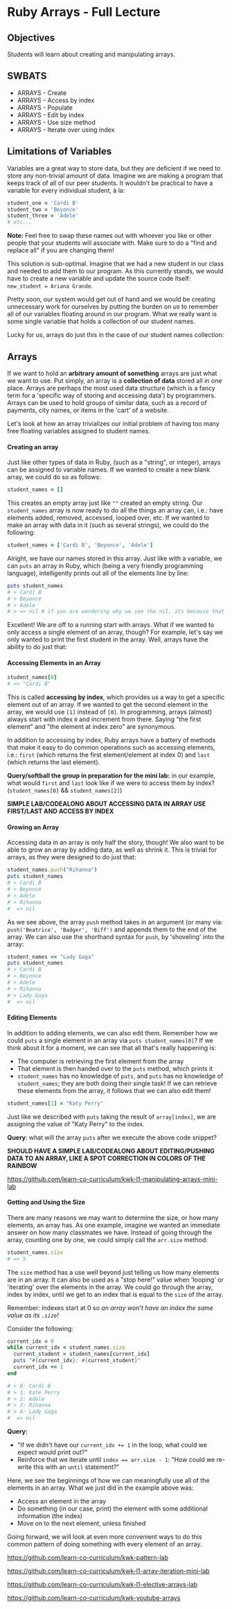 # Ruby Arrays - Full Lecture

## Objectives

Students will learn about creating and manipulating arrays.

## SWBATS

+ ARRAYS - Create
+ ARRAYS - Access by index
+ ARRAYS - Populate
+ ARRAYS - Edit by index
+ ARRAYS - Use size method
+ ARRAYS - Iterate over using index

## Limitations of Variables

Variables are a great way to store data, but they are deficient if we need to store any non-trivial amount of data. Imagine we are making a program that keeps track of all of our peer students. It wouldn't be practical to have a variable for every individual student, à la:

```ruby
student_one = 'Cardi B'
student_two = 'Beyonce'
student_three = 'Adele'
# etc...
```

**Note:** Feel free to swap these names out with whoever you like or other people that your students will associate with. Make sure to do a "find and replace all" if you are changing them!

This solution is sub-optimal. Imagine that we had a new student in our class and needed to add them to our program. As this currently stands, we would have to create a new variable and update the source code itself: `new_student = Ariana Grande`.

Pretty soon, our system would get out of hand and we would be creating unnecessary work for ourselves by putting the burden on _us_ to remember all of our variables floating around in our program. What we really want is some single variable that holds a collection of our student names.

Lucky for us, arrays do just this in the case of our student names collection:

## Arrays

If we want to hold an **arbitrary amount of something** arrays are just what we want to use. Put simply, an array is a **collection of data** stored all in one place. Arrays are perhaps the most used data structure (which is a fancy term for a 'specific way of storing and accessing data') by programmers. Arrays can be used to hold groups of similar data, such as a record of payments, city names, or items in the 'cart' of a website.  

Let's look at how an array trivializes our initial problem of having too many free floating variables assigned to student names.

#### Creating an array

Just like other types of data in Ruby, (such as a "string", or integer), arrays can be assigned to variable names. If we wanted to create a new blank array, we could do so as follows:

```Ruby
student_names = []
```

This creates an empty array just like `""` created an empty string. Our `student_names` array is now ready to do all the things an array can, i.e.: have elements added, removed, accessed, looped over, etc. If we wanted to make an array with data in it (such as several strings), we could do the following:

```Ruby
student_names = ['Cardi B', 'Beyonce', 'Adele']
```

Alright, we have our names stored in this array. Just like with a variable, we can `puts` an array in Ruby, which (being a very friendly programming language), intelligently prints out all of the elements line by line:

```ruby
puts student_names
# > Cardi B
# > Beyonce
# > Adele
# > => nil # if you are wondering why we see the nil, its because that's the return value of the method `puts` itself. IRB prints return values to the terminal by default.
```

Excellent! We are off to a running start with arrays. What if we wanted to only access a single element of an array, though? For example, let's say we only wanted to print the first student in the array. Well, arrays have the ability to do just that:

#### Accessing Elements in an Array

```ruby
student_names[0]
# => "Cardi B"
```

This is called **accessing by index**, which provides us a way to get a specific element out of an array. If we wanted to get the second element in the array, we would use `[1]` instead of `[0]`. In programming, arrays (almost) always start with index `0` and increment from there. Saying "the first element" and "the element at index zero" are synonymous.

In addition to accessing by index, Ruby arrays have a battery of methods that make it easy to do common operations such as accessing elements, i.e.: `first` (which returns the first element/element at index 0) and `last` (which returns the last element).

**Query/softball the group in preparation for the mini lab:** in our example, what would `first` and `last` look like if we were to access them by index? (`student_names[0]` && `student_names[2]`)

**SIMPLE LAB/CODEALONG ABOUT ACCESSING DATA IN ARRAY USE FIRST/LAST AND ACCESS BY INDEX**

#### Growing an Array

Accessing data in an array is only half the story, though! We also want to be able to grow an array by adding data, as well as shrink it. This is trivial for arrays, as they were designed to do just that:

```ruby
student_names.push("Rihanna")
puts student_names
# > Cardi B
# > Beyonce
# > Adele
# > Rihanna
#  => nil
```

As we see above, the array `push` method takes in an argument (or many via: `push('Beatrice', 'Badger', 'Biff')` and appends them to the end of the array. We can also use the shorthand syntax for `push`, by 'shoveling' into the array:

```Ruby
student_names << "Lady Gaga"
puts student_names
# > Cardi B
# > Beyonce
# > Adele
# > Rihanna
# > Lady Gaga
#  => nil
```

#### Editing Elements

In addition to adding elements, we can also edit them. Remember how we could `puts` a single element in an array via `puts student_names[0]`? If we think about it for a moment, we can see that all that's really happening is:
  - The computer is retrieving the first element from the array
  - That element is then handed over to the `puts` method, which prints it
  - `student_names` has no knowledge of `puts`, and `puts` has no knowledge of `student_names`; they are both doing their single task!
If we can retrieve these elements from the array, it follows that we can also edit them!

```Ruby
student_names[1] = "Katy Perry"
```

Just like we described with `puts` taking the result of `array[index]`, we are assigning the value of "Katy Perry" to the index.

**Query**: what will the array `puts` after we execute the above code snippet?

**SHOULD HAVE A SIMPLE LAB/CODEALONG ABOUT EDITING/PUSHING DATA TO AN ARRAY, LIKE A SPOT CORRECTION IN COLORS OF THE RAINBOW**

https://github.com/learn-co-curriculum/kwk-l1-manipulating-arrays-mini-lab

#### Getting and Using the Size

There are many reasons we may want to determine the size, or how many elements, an array has. As one example, imagine we wanted an immediate answer on how many classmates we have. Instead of going through the array, counting one by one, we could simply call the `arr.size` method:

```Ruby
student_names.size
# => 5
```

The `size` method has a use well beyond just telling us how many elements are in an array. It can also be used as a "stop here!" value when 'looping' or 'iterating' over the elements in the array. We could go through the array, index by index, until we get to an index that is equal to the `size` of the array.

Remember: indexes start at 0 so _an array won't have an index the same value as its `.size`!_

Consider the following:

```Ruby
current_idx = 0
while current_idx < student_names.size
  current_student = student_names[current_idx]
  puts "#{current_idx}: #{current_student}"
  current_idx += 1
end

# > 0: Cardi B
# > 1: Kate Perry
# > 2: Adele
# > 3: Rihanna
# > 4: Lady Gaga
#  => nil
```

**Query:**
  - "If we didn't have our `current_idx += 1` in the loop, what could we expect would print out?"
  - Reinforce that we iterate until `index == arr.size - 1`: "How could we re-write this with an `until` statement?"

Here, we see the beginnings of how we can meaningfully use all of the elements in an array. What we just did in the example above was:
  - Access an element in the array
  - Do something (in our case, print) the element with some additional information (the index)
  - Move on to the next element, unless finished

Going forward, we will look at even more convenient ways to do this common pattern of doing something with every element of an array.

https://github.com/learn-co-curriculum/kwk-pattern-lab

https://github.com/learn-co-curriculum/kwk-l1-array-iteration-mini-lab

https://github.com/learn-co-curriculum/kwk-l1-elective-arrays-lab

https://github.com/learn-co-curriculum/kwk-youtube-arrays
